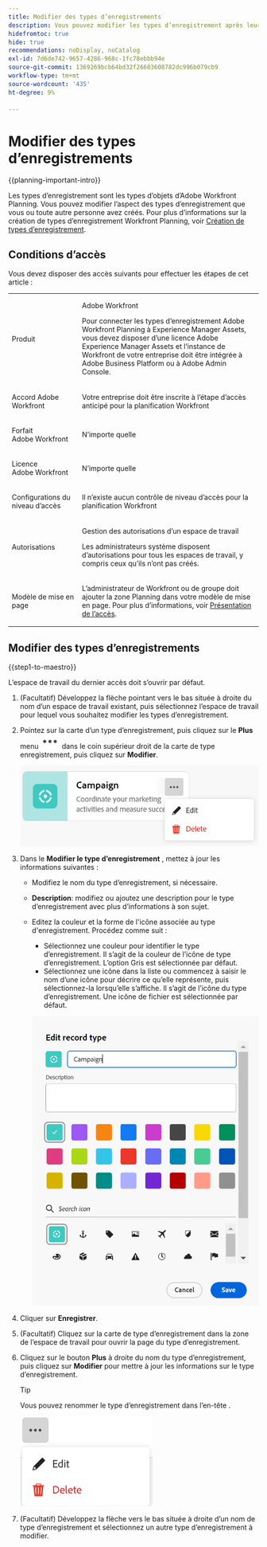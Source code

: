 ```yaml
---
title: Modifier des types d’enregistrements
description: Vous pouvez modifier les types d’enregistrement après leur enregistrement. Les types d’enregistrement sont les types d’objets d’Adobe Workfront Planning.
hidefromtoc: true
hide: true
recommendations: noDisplay, noCatalog
exl-id: 7d6de742-9657-4286-968c-1fc78ebbb94e
source-git-commit: 1369269bcb64bd32f26603608782dc996b079cb9
workflow-type: tm+mt
source-wordcount: '435'
ht-degree: 9%

---
```


<!--update the metadata with real information when making this available in TOC and in the left nav
---
title: Edit record types
description: You can edit record types after they have been saved. Record types are the object types of Adobe Workfront Planning.
author: Alina
role: User
feature: Work Management 
topic: Architecture
hidefromtoc: yes
hide: yes
---

-->

# Modifier des types d’enregistrements

{{planning-important-intro}}

Les types d’enregistrement sont les types d’objets d’Adobe Workfront Planning. Vous pouvez modifier l’aspect des types d’enregistrement que vous ou toute autre personne avez créés. Pour plus d’informations sur la création de types d’enregistrement Workfront Planning, voir [Création de types d’enregistrement](../architecture/create-record-types.md).

## Conditions d’accès

Vous devez disposer des accès suivants pour effectuer les étapes de cet article :

<table style="table-layout:auto">
 <col>
 </col>
 <col>
 </col>
 <tbody>
    <tr>
<tr>
<td>
   <p> Produit</p> </td>
   <td>
   <p> Adobe Workfront</p> <p>Pour connecter les types d’enregistrement Adobe Workfront Planning à Experience Manager Assets, vous devez disposer d’une licence Adobe Experience Manager Assets et l’instance de Workfront de votre entreprise doit être intégrée à Adobe Business Platform ou à Adobe Admin Console.</p> </td>
  </tr>  
 <td role="rowheader"><p>Accord Adobe Workfront</p></td>
   <td>
<p>Votre entreprise doit être inscrite à l’étape d’accès anticipé pour la planification Workfront </p>
   </td>
  </tr>
  <tr>
   <td role="rowheader"><p>Forfait Adobe Workfront</p></td>
   <td>
<p>N’importe quelle</p>
   </td>
  </tr>
  <tr>
   <td role="rowheader"><p>Licence Adobe Workfront</p></td>
   <td>
   <p>N’importe quelle</p> 
  </td>
  </tr>

<tr>
   <td role="rowheader"><p>Configurations du niveau d’accès</p></td>
   <td> <p>Il n’existe aucun contrôle de niveau d’accès pour la planification Workfront</p>  
</td>
  </tr>

<tr>
   <td role="rowheader"><p>Autorisations</p></td>
   <td> <p>Gestion des autorisations d’un espace de travail</a> </p>  
   <p>Les administrateurs système disposent d’autorisations pour tous les espaces de travail, y compris ceux qu’ils n’ont pas créés.
</td>
  </tr>
<tr>
   <td role="rowheader"><p>Modèle de mise en page</p></td>
   <td> <p>L’administrateur de Workfront ou de groupe doit ajouter la zone Planning dans votre modèle de mise en page. Pour plus d’informations, voir <a href="../access/access-overview.md">Présentation de l’accès</a>. </p>  
</td>
  </tr>

</tbody>
</table>

<!--Maybe enable this at GA - but Planning is not supposed to have Access controls in the Workfront Access Level: 
>[!NOTE]
>
>If you don't have access, ask your Workfront administrator if they set additional restrictions in your access level. For information on how a Workfront administrator can change your access level, see [Create or modify custom access levels](../administration-and-setup/add-users/configure-and-grant-access/create-modify-access-levels.md). -->

## Modifier des types d’enregistrements

{{step1-to-maestro}}

L’espace de travail du dernier accès doit s’ouvrir par défaut.

1. (Facultatif) Développez la flèche pointant vers le bas située à droite du nom d’un espace de travail existant, puis sélectionnez l’espace de travail pour lequel vous souhaitez modifier les types d’enregistrement.
1. Pointez sur la carte d’un type d’enregistrement, puis cliquez sur le **Plus** menu ![](assets/more-menu.png) dans le coin supérieur droit de la carte de type enregistrement, puis cliquez sur **Modifier**.

   ![](assets/more-menu-options-from-record-type-card.png)

1. Dans le **Modifier le type d’enregistrement** , mettez à jour les informations suivantes :

   * Modifiez le nom du type d’enregistrement, si nécessaire. <!--did they add a field label for this? -->
   * **Description**: modifiez ou ajoutez une description pour le type d’enregistrement avec plus d’informations à son sujet.
   * Editez la couleur et la forme de l&#39;icône associée au type d&#39;enregistrement. Procédez comme suit :
      * Sélectionnez une couleur pour identifier le type d’enregistrement. Il s’agit de la couleur de l’icône de type d’enregistrement. L’option Gris est sélectionnée par défaut.
      * Sélectionnez une icône dans la liste ou commencez à saisir le nom d’une icône pour décrire ce qu’elle représente, puis sélectionnez-la lorsqu’elle s’affiche. Il s’agit de l’icône du type d’enregistrement. Une icône de fichier est sélectionnée par défaut.

     ![](assets/update-record-type-box.png)

1. Cliquer sur **Enregistrer**.
1. (Facultatif) Cliquez sur la carte de type d’enregistrement dans la zone de l’espace de travail pour ouvrir la page du type d’enregistrement.
1. Cliquez sur le bouton **Plus** à droite du nom du type d’enregistrement, puis cliquez sur **Modifier** pour mettre à jour les informations sur le type d’enregistrement.

   >[!TIP]
   >
   >   Vous pouvez renommer le type d’enregistrement dans l’en-tête .

   ![](assets/more-menu-options-from-record-details-page.png)

   <!--check this screen shot - not sure this is valid ???-->

1. (Facultatif) Développez la flèche vers le bas située à droite d’un nom de type d’enregistrement et sélectionnez un autre type d’enregistrement à modifier.
